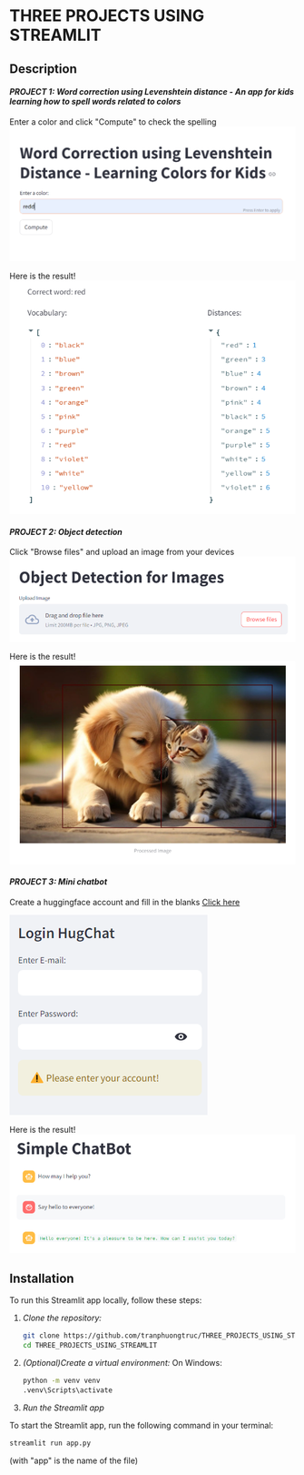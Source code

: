 # THREE PROJECTS USING STREAMLIT

## Description
#### *PROJECT 1: Word correction using Levenshtein distance - An app for kids learning how to spell words related to colors*
Enter a color and click "Compute" to check the spelling
![alt](\data\project1.png)

Here is the result!
![alt](\data\project1_result.png)

#### *PROJECT 2: Object detection*
Click "Browse files" and upload an image from your devices
![alt](\data\project2.png)

Here is the result!
![alt](\data\project2_result.png)

#### *PROJECT 3: Mini chatbot*
Create a huggingface account and fill in the blanks
[Click here](https://huggingface.co/)

![alt](\data\project3.png)

Here is the result!
![alt](data\project3_result.png)

## Installation
To run this Streamlit app locally, follow these steps:

1. *Clone the repository:*
    ```sh
    git clone https://github.com/tranphuongtruc/THREE_PROJECTS_USING_STREAMLIT.git
    cd THREE_PROJECTS_USING_STREAMLIT
    ```

2. *(Optional)Create a virtual environment:*
On Windows:
    ```sh
    python -m venv venv
    .venv\Scripts\activate
    ```

3. *Run the Streamlit app*

To start the Streamlit app, run the following command in your terminal:
```sh
streamlit run app.py
```
(with "app" is the name of the file)
